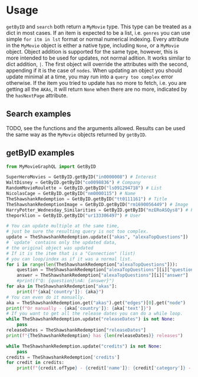 # Usage
`getByID` and `search` both return a `MyMovie` type. This type can be treated as a dict in most cases. If an item is expected to be a list, i.e. `genres` you can use simple `for itm in lst` format or normal numerical indexing. Every attribute in the `MyMovie` object is either a native type, including `None`, or a `MyMovie` object. Object addition is supported for the same type, however, this is more intended to be used for updates, not normal adition. It works similar to dict addition, `|`. The first object will override the attributes with the second, appending if it is the case of `nodes`. When updating an object you should update minimal at a time, you may run into a `query too complex` error otherwise. If the item you tried to update has no more to fetch, i.e. you are getting all the `AKAs`, it will return `None` when there are no more, indicated by the `hasNextPage` attribute.

## Search examples
TODO, see the functions and the arguments allowed.
Results can be used the same way as the `MyMovie` objects returned by `getByID`.

## getByID examples
```python
from MyMovieGraphQL import GetByID

SuperHeroMovies = GetByID.getByID("in0000008") # Interest
WaltDisney = GetByID.getByID("co0098836") # Company
RandomMovieRoulette = GetByID.getByID("ls091294718") # List
NicolasCage = GetByID.getByID("nm0000115") # Name
TheShawshankRedemption = GetByID.getByID("tt0111161") # Title
TheShawshankRedemptionImage = GetByID.getByID("rm1690056449") # Image
HarryPotter_Wednesday_Similarities = GetByID.getByID("mzERoASQys8") # Poll
theporklion = GetByID.getByID("ur133306497") # User

# You can update multiple at the same time,
# just be sure the resulting query is not too complex.
update = TheShawshankRedemption.update(["akas", "alexaTopQuestions"])
# `update` contains only the updated data,
# the original object was updated
# If it is the item that is a "Connection" (list)
# you can loop/index as if it was a normal list.
for i in range(len(TheShawshankRedemption["alexaTopQuestions"])):
    question = TheShawshankRedemption["alexaTopQuestions"][i]["question"]
    answer = TheShawshankRedemption["alexaTopQuestions"][i]["answer"]
    #print(f"Q: {question}\nA: {answer}")
for aka in TheShawshankRedemption["akas"]:
    print(f"{aka['country']}: {aka}")
# You can even do it manually.
aka = TheShawshankRedemption.get("akas").get("edges")[0].get("node")
print(f"Or manually - {aka['country']}: {aka['text']}")
# If you want to get all the release dates you can do a while loop.
while TheShawshankRedemption.update("releaseDates") is not None:
    pass
releaseDates = TheShawshankRedemption["releaseDates"]
print(f"{TheShawshankRedemption} has {len(releaseDates)} releases")

while TheShawshankRedemption.update("credits") is not None:
    pass
credits = TheShawshankRedemption['credits']
for credit in credits:
    print(f"{credit.ofType} - {credit['name']}: {credit['category']} - {credit.get('attributes', '')}")

```